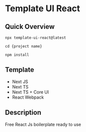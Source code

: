 # Template UI React

## Quick Overview

```
npx template-ui-react@latest
```

```
cd {project name}
```

```
npm install
```

## Template

- Next JS
- Next TS
- Next TS + Core UI
- React Webpack

## Description

Free React Js boilerplate ready to use
